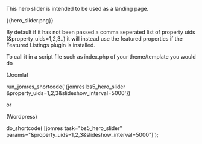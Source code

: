 This hero slider is intended to be used as a landing page.

{{hero_slider.png}}

By default if it has not been passed a comma seperated list of property uids (&property_uids=1,2,3..) it will instead use the featured properties if the Featured Listings plugin is installed.

To call it in a script file such as index.php of your theme/template you would do 

(Joomla)

run_jomres_shortcode('{jomres bs5_hero_slider &property_uids=1,2,3&slideshow_interval=5000'}) 

or   

(Wordpress)

do_shortcode('[jomres task="bs5_hero_slider" params="&property_uids=1,2,3&slideshow_interval=5000"]'); 

